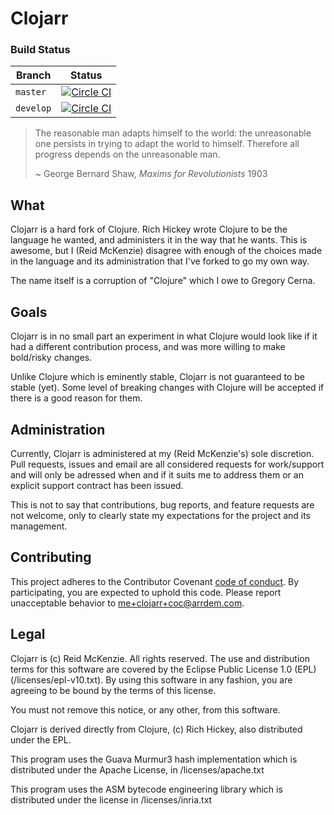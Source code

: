 # Clojarr

### Build Status

Branch | Status
----------|--------
`master` | [![Circle CI](https://circleci.com/gh/arrdem/clojarr/tree/master.svg?style=svg)](https://circleci.com/gh/arrdem/clojarr/tree/master) | 
`develop` | [![Circle CI](https://circleci.com/gh/arrdem/clojarr/tree/develop.svg?style=svg)](https://circleci.com/gh/arrdem/clojarr/tree/develop)

> The reasonable man adapts himself to the world: the unreasonable one
> persists in trying to adapt the world to himself. Therefore all
> progress depends on the unreasonable man.
> 
> ~ George Bernard Shaw, _Maxims for Revolutionists_ 1903

## What

Clojarr is a hard fork of Clojure. Rich Hickey wrote Clojure to be the
language he wanted, and administers it in the way that he wants. This is
awesome, but I (Reid McKenzie) disagree with enough of the choices made in the
language and its administration that I've forked to go my own way.

The name itself is a corruption of "Clojure" which I owe to Gregory
Cerna.

## Goals

Clojarr is in no small part an experiment in what Clojure would look
like if it had a different contribution process, and was more willing
to make bold/risky changes.

Unlike Clojure which is eminently stable, Clojarr is not guaranteed to be
stable (yet). Some level of breaking changes with Clojure will
be accepted if there is a good reason for them.

## Administration

Currently, Clojarr is administered at my (Reid McKenzie's) sole
discretion. Pull requests, issues and email are all considered requests for
work/support and will only be adressed when and if it suits me to address them
or an explicit support contract has been issued.

This is not to say that contributions, bug reports, and feature requests are
not welcome, only to clearly state my expectations for the project and its
management.

## Contributing

This project adheres to the Contributor Covenant
[code of conduct](CODE_OF_CONDUCT.md).  By participating, you are
expected to uphold this code.  Please report unacceptable behavior to
[me+clojarr+coc@arrdem.com](mailto:me+clojarr+coc@arrdem.com).

## Legal

Clojarr is (c) Reid McKenzie. All rights reserved. The use and
distribution terms for this software are covered by the Eclipse Public
License 1.0 (EPL) (/licenses/epl-v10.txt). By using this software in
any fashion, you are agreeing to be bound by the terms of this
license.

You must not remove this notice, or any other, from this software.

Clojarr is derived directly from Clojure, (c) Rich Hickey, also
distributed under the EPL.

This program uses the Guava Murmur3 hash implementation which is
distributed under the Apache License, in /licenses/apache.txt

This program uses the ASM bytecode engineering library which is
distributed under the license in /licenses/inria.txt
